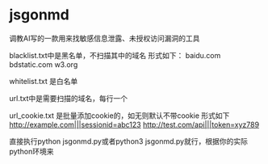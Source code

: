 # jsgonmd
调教AI写的一款用来找敏感信息泄露、未授权访问漏洞的工具

blacklist.txt中是黑名单，不扫描其中的域名
形式如下：
baidu.com
bdstatic.com
w3.org

whitelist.txt 是白名单

url.txt中是需要扫描的域名，每行一个

url_cookie.txt 是批量添加cookie的，如无则默认不带cookie
形式如下
http://example.com|||sessionid=abc123
http://test.com/api|||token=xyz789

直接执行python jsgonmd.py或者python3 jsgonmd.py就行，根据你的实际python环境来
